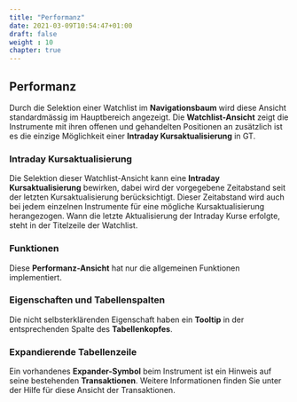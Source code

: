 ```yaml
---
title: "Performanz"
date: 2021-03-09T10:54:47+01:00
draft: false
weight : 10
chapter: true
---
```

## Performanz
Durch die Selektion einer Watchlist im **Navigationsbaum** wird diese Ansicht standardmässig im Hauptbereich angezeigt. Die **Watchlist-Ansicht** zeigt die Instrumente mit ihren offenen und gehandelten Positionen an zusätzlich ist es die einzige Möglichkeit einer **Intraday Kursaktualisierung** in GT.

### Intraday Kursaktualisierung
Die Selektion dieser Watchlist-Ansicht kann eine **Intraday Kursaktualisierung** bewirken, dabei wird der vorgegebene Zeitabstand seit der letzten Kursaktualisierung berücksichtigt. Dieser Zeitabstand wird auch bei jedem einzelnen Instrumente für eine mögliche Kursaktualisierung herangezogen. Wann die letzte Aktualisierung der Intraday Kurse erfolgte, steht in der Titelzeile der Watchlist.

### Funktionen
Diese **Performanz-Ansicht** hat nur die allgemeinen Funktionen implementiert.

### Eigenschaften und Tabellenspalten
Die nicht selbsterklärenden Eigenschaft haben ein **Tooltip** in der entsprechenden Spalte des **Tabellenkopfes**.

### Expandierende Tabellenzeile
Ein vorhandenes **Expander-Symbol** beim Instrument ist ein Hinweis auf seine bestehenden **Transaktionen**. Weitere Informationen finden Sie unter der Hilfe für diese Ansicht der Transaktionen.
